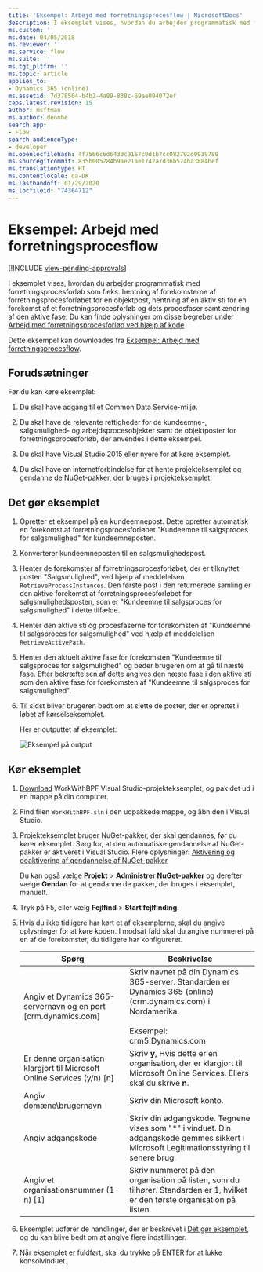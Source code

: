 ```yaml
---
title: 'Eksempel: Arbejd med forretningsprocesflow | MicrosoftDocs'
description: I eksemplet vises, hvordan du arbejder programmatisk med forretningsprocesforløb som f.eks. hentning af forekomsterne af forretningsprocesforløbet for en objektpost, hentning af en aktiv sti for en forekomst af et forretningsprocesforløb og dets procesfaser samt ændring af den aktive fase.
ms.custom: ''
ms.date: 04/05/2018
ms.reviewer: ''
ms.service: flow
ms.suite: ''
ms.tgt_pltfrm: ''
ms.topic: article
applies_to:
- Dynamics 365 (online)
ms.assetid: 7d378504-b4b2-4a09-838c-69ee094072ef
caps.latest.revision: 15
author: msftman
ms.author: deonhe
search.app:
- Flow
search.audienceType:
- developer
ms.openlocfilehash: 4f7566c6d6430c9167c0d1b7cc082792d0939780
ms.sourcegitcommit: 835b005284b9ae21ae1742a7d36b574ba3884bef
ms.translationtype: HT
ms.contentlocale: da-DK
ms.lasthandoff: 01/29/2020
ms.locfileid: "74364712"
---
```

# <a name="sample-work-with-business-process-flows"></a>Eksempel: Arbejd med forretningsprocesflow
[!INCLUDE [view-pending-approvals](../includes/cc-rebrand.md)]

I eksemplet vises, hvordan du arbejder programmatisk med forretningsprocesforløb som f.eks. hentning af forekomsterne af forretningsprocesforløbet for en objektpost, hentning af en aktiv sti for en forekomst af et forretningsprocesforløb og dets procesfaser samt ændring af den aktive fase. Du kan finde oplysninger om disse begreber under [Arbejd med forretningsprocesforløb ved hjælp af kode](business-process-flows-code.md)  

 Dette eksempel kan downloades fra [Eksempel: Arbejd med forretningsprocesflow](https://go.microsoft.com/fwlink/p/?LinkId=846108).  

<a name="BKMK_Prerequisites"></a>   
## <a name="prerequisites"></a>Forudsætninger  
 Før du kan køre eksemplet:  

1. Du skal have adgang til et Common Data Service-miljø.  

2. Du skal have de relevante rettigheder for de kundeemne-, salgsmulighed- og arbejdsprocesobjekter samt de objektposter for forretningsprocesforløb, der anvendes i dette eksempel.  

3. Du skal have Visual Studio 2015 eller nyere for at køre eksemplet.  

4. Du skal have en internetforbindelse for at hente projekteksemplet og gendanne de NuGet-pakker, der bruges i projekteksemplet.  

<a name="BKMK_WhatThisSampleDoes"></a>   
## <a name="what-this-sample-does"></a>Det gør eksemplet  

1.  Opretter et eksempel på en kundeemnepost. Dette opretter automatisk en forekomst af forretningsprocesforløbet "Kundeemne til salgsproces for salgsmulighed" for kundeemneposten.  

2.  Konverterer kundeemneposten til en salgsmulighedspost.  


4.  Henter de forekomster af forretningsprocesforløbet, der er tilknyttet posten "Salgsmulighed", ved hjælp af meddelelsen `RetrieveProcessInstances`. Den første post i den returnerede samling er den aktive forekomst af forretningsprocesforløbet for salgsmulighedsposten, som er "Kundeemne til salgsproces for salgsmulighed" i dette tilfælde.  

5.  Henter den aktive sti og procesfaserne for forekomsten af "Kundeemne til salgsproces for salgsmulighed" ved hjælp af meddelelsen `RetrieveActivePath`.  

6.  Henter den aktuelt aktive fase for forekomsten "Kundeemne til salgsproces for salgsmulighed" og beder brugeren om at gå til næste fase. Efter bekræftelsen af dette angives den næste fase i den aktive sti som den aktive fase for forekomsten af "Kundeemne til salgsproces for salgsmulighed".  

7.  Til sidst bliver brugeren bedt om at slette de poster, der er oprettet i løbet af kørselseksemplet.  

     Her er outputtet af eksemplet:  

    ![Eksempel på output](media/work-with-bpf-sample-output.png "Eksempel på output")  

<a name="BKMK_runSample"></a>   
## <a name="run-the-sample"></a>Kør eksemplet  

1. [Download](https://go.microsoft.com/fwlink/p/?LinkId=846108) WorkWithBPF Visual Studio-projekteksemplet, og pak det ud i en mappe på din computer.  

2. Find filen `WorkWithBPF.sln` i den udpakkede mappe, og åbn den i Visual Studio.  

3. Projekteksemplet bruger NuGet-pakker, der skal gendannes, før du kører eksemplet. Sørg for, at den automatiske gendannelse af NuGet-pakker er aktiveret i Visual Studio. Flere oplysninger: [Aktivering og deaktivering af gendannelse af NuGet-pakker](https://go.microsoft.com/fwlink/?linkid=846106)  

    Du kan også vælge **Projekt** > **Administrer NuGet-pakker** og derefter vælge **Gendan** for at gendanne de pakker, der bruges i eksemplet, manuelt.  

4. Tryk på F5, eller vælg **Fejlfind** > **Start fejlfinding**.  

5. Hvis du ikke tidligere har kørt et af eksemplerne, skal du angive oplysninger for at køre koden. I modsat fald skal du angive nummeret på en af de forekomster, du tidligere har konfigureret.  


   |                                 Spørg                                  |                                                                                             Beskrivelse                                                                                             |
   |-------------------------------------------------------------------------|-----------------------------------------------------------------------------------------------------------------------------------------------------------------------------------------------------|
   |      Angiv et Dynamics 365-servernavn og en port [crm.dynamics.com]       | Skriv navnet på din Dynamics 365-server. Standarden er Dynamics 365 (online) (crm.dynamics.com) i Nordamerika.<br /><br /> Eksempel: <br />crm5.Dynamics.com |
   | Er denne organisation klargjort til Microsoft Online Services (y/n) [n] |                                                 Skriv **y**, Hvis dette er en organisation, der er klargjort til Microsoft Online Services. Ellers skal du skrive **n**.                                                  |
   |                          Angiv domæne\brugernavn                          |                                                                                    Skriv din Microsoft konto.                                                                                     |
   |                             Angiv adgangskode                              |                      Skriv din adgangskode. Tegnene vises som "\*" i vinduet. Din adgangskode gemmes sikkert i Microsoft Legitimationsstyring til senere brug.                       |
   |                Angiv et organisationsnummer (1-n) [1]                 |                      Skriv nummeret på den organisation på listen, som du tilhører. Standarden er 1, hvilket er den første organisation på listen.                       |


6. Eksemplet udfører de handlinger, der er beskrevet i [Det gør eksemplet](#what-this-sample-does), og du kan blive bedt om at angive flere indstillinger.  

7. Når eksemplet er fuldført, skal du trykke på ENTER for at lukke konsolvinduet.  

